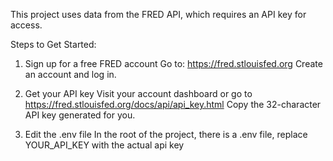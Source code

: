 This project uses data from the FRED API, which requires an API key for access.

Steps to Get Started:
1. Sign up for a free FRED account
Go to: https://fred.stlouisfed.org
Create an account and log in.


2. Get your API key
Visit your account dashboard or go to https://fred.stlouisfed.org/docs/api/api_key.html
Copy the 32-character API key generated for you.

3. Edit the .env file
In the root of the project, there is a .env file, replace YOUR_API_KEY with the actual api key